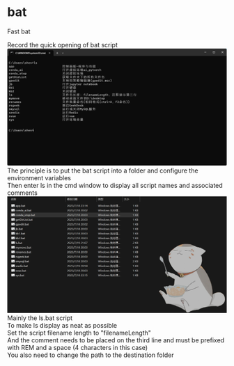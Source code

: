 # bat
Fast bat

Record the quick opening of bat script  
![image](./Pic/show.png)
The principle is to put the bat script into a folder and configure the environment variables  
Then enter ls in the cmd window to display all script names and associated comments  
![image](./Pic/list.png)
Mainly the ls.bat script  
To make ls display as neat as possible  
Set the script filename length to "filenameLength"  
And the comment needs to be placed on the third line and must be prefixed with REM and a space (4 characters in this case)  
You also need to change the path to the destination folder  
